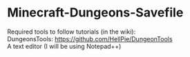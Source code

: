 # Minecraft-Dungeons-Savefile
  
Required tools to follow tutorials (in the wiki):  
DungeonsTools: https://github.com/HellPie/DungeonTools  
A text editor (I will be using Notepad++)  
